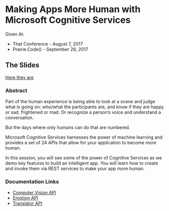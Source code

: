 # Making Apps More Human with Microsoft Cognitive Services

Given At:
* That Conference - August 7, 2017
* Prairie.Code() - September 28, 2017

## The Slides
[Here they are](https://www.slideshare.net/MatthewSoucoup)

### Abstract
Part of the human experience is being able to look at a scene and judge what is going on; who/what the participants are, and know if they are happy or sad, frightened or mad. Or recognize a person’s voice and understand a conversation.

But the days where only humans can do that are numbered.

Microsoft Cognitive Services harnesses the power of machine learning and provides a set of 24 APIs that allow for your application to become more human.

In this session, you will see some of the power of Cognitive Services as we demo key features to build an intelligent app. You will learn how to create and invoke them via REST services to make your app more human.

### Documentation Links
* [Computer Vision API](https://westus.dev.cognitive.microsoft.com/docs/services/56f91f2d778daf23d8ec6739/operations/56f91f2e778daf14a499e1fb)
* [Emotion API](https://westus.dev.cognitive.microsoft.com/docs/services/5639d931ca73072154c1ce89/operations/563b31ea778daf121cc3a5fa)
* [Translator API](http://docs.microsofttranslator.com/text-translate.html)